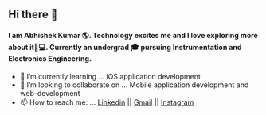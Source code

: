 ## Hi there 👋
#### I am Abhishek Kumar 🌎. Technology excites me and I love exploring more about it📱💻. Currently an undergrad 🎓 pursuing Instrumentation and Electronics Engineering. 

- 🌱 I’m currently learning ... iOS application development
- 👯 I’m looking to collaborate on ... Mobile application development and web-development
- 📫 How to reach me: ... [Linkedin](https://www.linkedin.com/in/abhishek-kumar-813b55111/) ||  [Gmail](mailto:abhishekkumar11122@gmail.com) || [Instagram](https://www.instagram.com/ak_toxin/)

<!--
**Hyper-Matrix/Hyper-Matrix** is a ✨ _special_ ✨ repository because its `README.md` (this file) appears on your GitHub profile.

Here are some ideas to get you started:

- 🔭 I’m currently working on ...
- 🌱 I’m currently learning ... 
- 👯 I’m looking to collaborate on ...
- 🤔 I’m looking for help with ...
- 💬 Ask me about ...
- 📫 How to reach me: ...
- 😄 Pronouns: ...
- ⚡ Fun fact: ...
 -->
